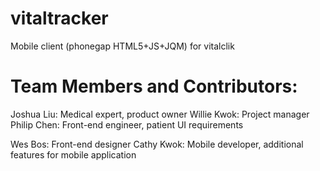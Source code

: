 vitaltracker
============

Mobile client (phonegap HTML5+JS+JQM) for vitalclik

Team Members and Contributors:
============

Joshua Liu: Medical expert, product owner
Willie Kwok: Project manager
Philip Chen: Front-end engineer, patient UI requirements

Wes Bos: Front-end designer
Cathy Kwok: Mobile developer, additional features for mobile application